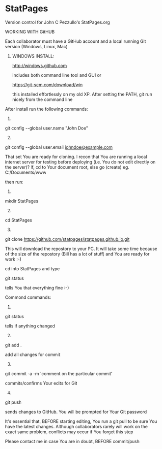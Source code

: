 # StatPages
Version control for John C Pezzullo's StatPages.org


WORKING WITH GitHUB

Each collaborator must have a GitHub account and a local running Git version (Windows, Linux, Mac)

1) WINDOWS INSTALL:

    http://windows.github.com
    
    includes both command line tool and GUI
or

    https://git-scm.com/download/win
    
    this installed effortlessly on my old XP. After setting the PATH, git run nicely from the command line


After install run the following commands:

1)

git config --global user.name "John Doe"

2)

git config --global user.email johndoe@example.com


That set You are ready for cloning. I recon that You are running a local internet server for testing before deploying (i.e. You do not edit directly on the server)?
If, cd to Your document root, else go (create) eg. C:/Documents/www

then run:

1)

mkdir StatPages

2)

cd StatPages

3)
git clone https://github.com/statpages/statpages.github.io.git

This will download the repostory to your PC. It will take some time because of the size of the repostory (Bill has a lot of stuff) and You are ready for work :-)


cd into StatPages and type

git status 

tells You that everything fine :-)



Commond commands:

1)

git status

tells if anything changed

2)
git add .

add all changes for commit

3)

git commit -a -m 'comment on the particular commit'

commits/confirms Your edits for Git

4)

git push

sends changes to GitHub. You will be prompted for Your Git password




It's essential that, BEFORE starting editing, You run a git pull to be sure You have the latest changes.
Although collaborators rarely will work on the exact same problem, conflicts may occur if You forget this step

Please contact me in case You are in doubt, BEFORE commit/push